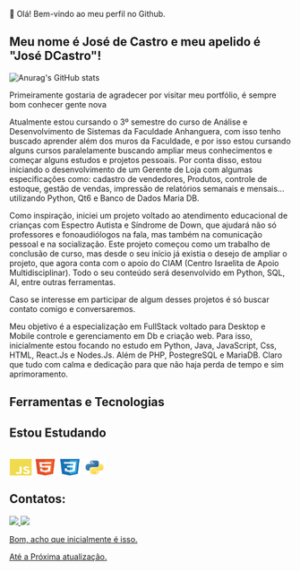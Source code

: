 👋 Olá! Bem-vindo ao meu perfil no Github.


## Meu nome é José de Castro e meu apelido é "José DCastro"!           





![Anurag's GitHub stats](https://github-readme-stats.vercel.app/api?username=JoseDCastro&show_icons=true&theme=transparent) 











Primeiramente gostaria de agradecer por visitar meu portfólio, é sempre bom conhecer gente nova



Atualmente estou cursando o 3º semestre do curso de Análise e Desenvolvimento de Sistemas da Faculdade Anhanguera, com isso tenho buscado aprender além dos muros da Faculdade, e por isso estou cursando alguns cursos paralelamente buscando ampliar meus conhecimentos e começar alguns estudos e projetos pessoais.
Por conta disso, estou iniciando o desenvolvimento de um Gerente de Loja com algumas especificações como: cadastro de vendedores, Produtos, controle de estoque, gestão de vendas, impressão de relatórios semanais e mensais... utilizando Python, Qt6 e Banco de Dados Maria DB.


Como inspiração, iniciei um projeto voltado ao atendimento educacional de crianças com Espectro Autista e Síndrome de Down, que ajudará não só professores e fonoaudiólogos na fala, mas também na comunicação pessoal e na socialização. Este projeto começou como um trabalho de conclusão de curso, mas desde o seu início já existia o desejo de ampliar o projeto, que agora conta com o apoio do CIAM (Centro Israelita de Apoio Multidisciplinar).
Todo o seu conteúdo será desenvolvido em Python, SQL, AI, entre outras ferramentas.

Caso se interesse em participar de algum desses projetos é só buscar contato comigo e conversaremos.

Meu objetivo é a especialização em FullStack voltado para Desktop e Mobile controle e gerenciamento em Db e criação web.
Para isso, inicialmente estou focando no estudo em Python, Java, JavaScript, Css, HTML, React.Js e Nodes.Js. Além de PHP, PostegreSQL e MariaDB. Claro que tudo com calma e dedicação para que não haja perda de tempo e sim aprimoramento.

## Ferramentas e Tecnologias


## Estou Estudando
<div style="display: inline_block"><br>
 <img align="center" alt="Rafa-Js" height="30" width="40" src="https://raw.githubusercontent.com/devicons/devicon/master/icons/javascript/javascript-plain.svg">
  <img align="center" alt="Rafa-HTML" height="30" width="40" src="https://raw.githubusercontent.com/devicons/devicon/master/icons/html5/html5-original.svg">
   <img align="center" alt="Rafa-CSS" height="30" width="40" src="https://raw.githubusercontent.com/devicons/devicon/master/icons/css3/css3-original.svg">
    <img align="center" alt="Rafa-Python" height="30" width="40" src="https://raw.githubusercontent.com/devicons/devicon/master/icons/python/python-original.svg">


          

## Contatos:

<a href="https://instagram.com/jose.de.castr.oficial" target="_blank"><img loading="lazy" src="https://img.shields.io/badge/-Instagram-%23E4405F?style=for-the-badge&logo=instagram&logoColor=white" target="_blank"></a><a href="https://www.linkedin.com/in/Jose D´Castro" target="_blank">  <img loading="lazy" src="https://img.shields.io/badge/-LinkedIn-%230077B5?style=for-the-badge&logo=linkedin&logoColor=white" target="_blank">  </a>
</div>

<div>
<a href="https://github.com/JoseDCastro">

</div>


Bom, acho que inicialmente é isso.

Até a Próxima atualização.


